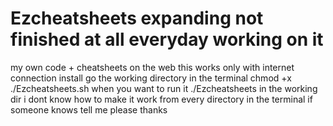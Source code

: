 # Ezcheatsheets expanding not finished at all everyday working on it
my own code + cheatsheets on the web
this works only with internet connection
install
go the working directory in the terminal
chmod +x ./Ezcheatsheets.sh
when you want to run it
./Ezcheatsheets
in the working dir
i dont know how to make it work from every directory in the terminal if someone knows tell me please thanks
